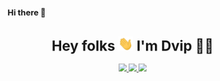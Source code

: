 ### Hi there 👋

<!--
**Dvip07/Dvip07** is a ✨ _special_ ✨ repository because its `README.md` (this file) appears on your GitHub profile.

Here are some ideas to get you started:

- 🔭 I’m currently working on ...
- 🌱 I’m currently learning ...
- 👯 I’m looking to collaborate on ...
- 🤔 I’m looking for help with ...
- 💬 Ask me about ...
- 📫 How to reach me: ...
- 😄 Pronouns: ...
- ⚡ Fun fact: ...
-->

<h1 align='center'>
  Hey folks <img src="https://raw.githubusercontent.com/ABSphreak/ABSphreak/master/gifs/Hi.gif" width="30px"> I'm Dvip 👨‍💻
</h1>

<p align="center">
<!--    <a href="https://twitter.com/TejasTank16">
    <img src=https://img.shields.io/badge/Twitter-1DA1F2?style=for-the-badge&logo=twitter&logoColor=white />
   </a> -->
   <a href="https://www.instagram.com/dvip_patel_21/">
    <img src=https://img.shields.io/badge/Instagram-E4405F?style=for-the-badge&logo=instagram&logoColor=white />
   </a>
   <a href="https://www.linkedin.com/in/dvip-p-1323411a8/">
    <img src=https://img.shields.io/badge/LinkedIn-0077B5?style=for-the-badge&logo=linkedin&logoColor=white />
   </a>
   <a href="mailto:sanclash425@gmail.com">
    <img src=https://img.shields.io/badge/Gmail-D14836?style=for-the-badge&logo=gmail&logoColor=white>
   </a>
</p>
